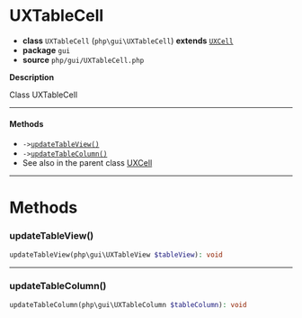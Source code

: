 # UXTableCell

- **class** `UXTableCell` (`php\gui\UXTableCell`) **extends** [`UXCell`](https://github.com/jphp-compiler/jphp/blob/master/exts/jphp-gui-ext/api-docs/classes/php/gui/UXCell.md)
- **package** `gui`
- **source** `php/gui/UXTableCell.php`

**Description**

Class UXTableCell

---

#### Methods

- `->`[`updateTableView()`](#method-updatetableview)
- `->`[`updateTableColumn()`](#method-updatetablecolumn)
- See also in the parent class [UXCell](https://github.com/jphp-compiler/jphp/blob/master/exts/jphp-gui-ext/api-docs/classes/php/gui/UXCell.md)

---
# Methods

<a name="method-updatetableview"></a>

### updateTableView()
```php
updateTableView(php\gui\UXTableView $tableView): void
```

---

<a name="method-updatetablecolumn"></a>

### updateTableColumn()
```php
updateTableColumn(php\gui\UXTableColumn $tableColumn): void
```